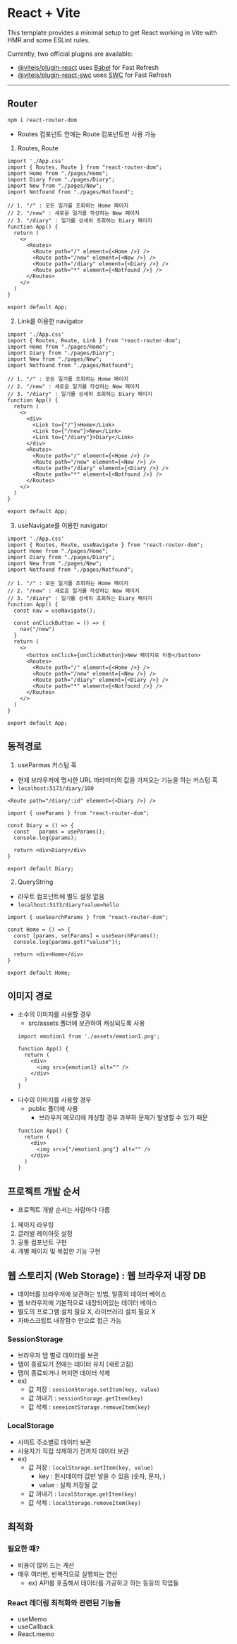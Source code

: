 # React + Vite

This template provides a minimal setup to get React working in Vite with HMR and some ESLint rules.

Currently, two official plugins are available:

- [@vitejs/plugin-react](https://github.com/vitejs/vite-plugin-react/blob/main/packages/plugin-react/README.md) uses [Babel](https://babeljs.io/) for Fast Refresh
- [@vitejs/plugin-react-swc](https://github.com/vitejs/vite-plugin-react-swc) uses [SWC](https://swc.rs/) for Fast Refresh


-----

## Router
```
npm i react-router-dom
```
- Routes 컴포넌트 안에는 Route 컴포넌트만 사용 가능

1. Routes, Route
```
import './App.css'
import { Routes, Route } from "react-router-dom";
import Home from "./pages/Home";
import Diary from "./pages/Diary";
import New from "./pages/New";
import Notfound from "./pages/Notfound";

// 1. "/" : 모든 일기를 조회하는 Home 페이지
// 2. "/new" : 새로운 일기를 작성하는 New 페이지
// 3. "/diary" : 일기를 상세히 조회하는 Diary 페이지
function App() {
  return (
    <>
      <Routes>
        <Route path="/" element={<Home />} />
        <Route path="/new" element={<New />} />
        <Route path="/diary" element={<Diary />} />
        <Route path="*" element={<Notfound />} />
      </Routes>
    </>
  )
}

export default App;
```

2. Link를 이용한 navigator
```
import './App.css'
import { Routes, Route, Link } from "react-router-dom";
import Home from "./pages/Home";
import Diary from "./pages/Diary";
import New from "./pages/New";
import Notfound from "./pages/Notfound";

// 1. "/" : 모든 일기를 조회하는 Home 페이지
// 2. "/new" : 새로운 일기를 작성하는 New 페이지
// 3. "/diary" : 일기를 상세히 조회하는 Diary 페이지
function App() {
  return (
    <>
      <div>
        <Link to={"/"}>Home</Link>
        <Link to={"/new"}>New</Link>
        <Link to={"/diary"}>Diary</Link>
      </div>
      <Routes>
        <Route path="/" element={<Home />} />
        <Route path="/new" element={<New />} />
        <Route path="/diary" element={<Diary />} />
        <Route path="*" element={<Notfound />} />
      </Routes>
    </>
  )
}

export default App;
```

3. useNavigate를 이용한 navigator
```
import './App.css'
import { Routes, Route, useNavigate } from "react-router-dom";
import Home from "./pages/Home";
import Diary from "./pages/Diary";
import New from "./pages/New";
import Notfound from "./pages/Notfound";

// 1. "/" : 모든 일기를 조회하는 Home 페이지
// 2. "/new" : 새로운 일기를 작성하는 New 페이지
// 3. "/diary" : 일기를 상세히 조회하는 Diary 페이지
function App() {
  const nav = useNavigate();

  const onClickButton = () => {
    nav("/new")
  }
  return (
    <>
      <button onClick={onClickButton}>New 페이지로 이동</button>
      <Routes>
        <Route path="/" element={<Home />} />
        <Route path="/new" element={<New />} />
        <Route path="/diary" element={<Diary />} />
        <Route path="*" element={<Notfound />} />
      </Routes>
    </>
  )
}

export default App;
```


## 동적경로
1. useParmas 커스텀 훅
- 현재 브라우저에 명시한 URL 파라미터의 값을 가져오는 기능을 하는 커스텀 훅
- `localhost:5173/diary/100`

```
<Route path="/diary/:id" element={<Diary />} />
```
```
import { useParams } from "react-router-dom";

const Diary = () => {
  const   params = useParams();
  console.log(params);

  return <div>Diary</div>
}

export default Diary;
```

2. QueryString
- 라우트 컴포넌트에 별도 설정 없음
- `localhost:5173/diary?value=hello`

```
import { useSearchParams } from "react-router-dom";

const Home = () => {
  const [params, setParams] = useSearchParams();
  console.log(params.get("valuse"));

  return <div>Home</div>
}

export default Home;
```

## 이미지 경로
- 소수의 이미지를 사용할 경우
  - src/assets 폴더에 보관하여 캐싱되도록 사용
  ```
  import emotion1 from './assets/emotion1.png';
  
  function App() {
    return (
      <div>
        <img src={emotion1} alt="" />
      </div>
    )
  }
  ```
- 다수의 이미지를 사용할 경우
  - public 폴더에 사용
    - 브라우저 메모리에 캐싱할 경우 과부하 문제가 발생할 수 있기 때문
  ```
  function App() {
    return (
      <div>
        <img src={"/emotion1.png"} alt="" />
      </div>
    )
  }
  ```

## 프로젝트 개발 순서
- 프로젝트 개발 순서는 사람마다 다름
1. 페이지 라우팅
2. 글러벌 레이아웃 설정
3. 공통 컴포넌트 구현
4. 개별 페이지 및 복잡한 기능 구현


## 웹 스토리지 (Web Storage) : 웹 브라우저 내장 DB
- 데이터를 브라우저에 보관하는 방법, 일종의 데이터 베이스
- 웹 브라우저에 기본적으로 내장되어있는 데이터 베이스
- 별도의 프로그램 설치 필요 X, 라이브러리 설치 필요 X
- 자바스크립트 내장함수 만으로 접근 가능

### SessionStorage
- 브라우저 탭 별로 데이터를 보관
- 탭이 종료되기 전에는 데이터 유지 (새로고침)
- 탭이 종료되거나 꺼지면 데이터 삭제
- ex)
  - 값 저장 : `sessionStorage.setItem(key, value)`
  - 값 꺼내기 : `sessionStorage.getItem(key)`
  - 값 삭제 : `seeeiontStorage.removeItem(key)`

### LocalStorage
- 사이트 주소별로 데이터 보관
- 사용자가 직접 삭제하기 전까지 데이터 보관
- ex)
  - 값 저장 : `localStorage.setItem(key, value)`
    - key : 원시데이터 값만 넣을 수 있음 (숫자, 문자, )
    - value : 실제 저장될 값
  - 값 꺼내기 : `localStorage.getItem(key)`
  - 값 삭제 : `localStorage.removeItem(key)`



## 최적화
### 필요한 때?
- 비용이 많이 드는 계산
- 매우 여러번, 반복적으로 실행되는 연산
  - ex) API를 호출해서 데이터를 가공하고 하는 등등의 작업들

### React 레더링 최적화와 관련된 기능들
- useMemo
- useCallback
- React.memo